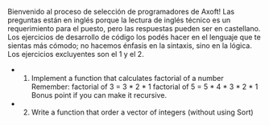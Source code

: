 Bienvenido al proceso de selección de programadores de Axoft!
Las preguntas están en inglés porque la lectura de inglés técnico es un requerimiento para el
puesto, pero las respuestas pueden ser en castellano. Los ejercicios de desarrollo de código los
podés hacer en el lenguaje que te sientas más cómodo; no hacemos énfasis en la sintaxis, sino en
la lógica. Los ejercicios excluyentes son el 1 y el 2.

- 1) Implement a function that calculates factorial of a number
Remember:
factorial of 3 = 3 * 2 * 1
factorial of 5 = 5 * 4 * 3 * 2 * 1
Bonus point if you can make it recursive.

- 2) Write a function that order a vector of integers (without using Sort)